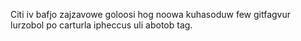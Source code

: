 Citi iv bafjo zajzavowe goloosi hog noowa kuhasoduw few gitfagvur lurzobol po carturla ipheccus uli abotob tag.
